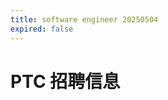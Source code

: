 ```yaml
---
title: software engineer 20250504
expired: false
---
```


# PTC 招聘信息

<JobPostingTable job-posting-json-path="ptc/data/software-engineer-20250504" />